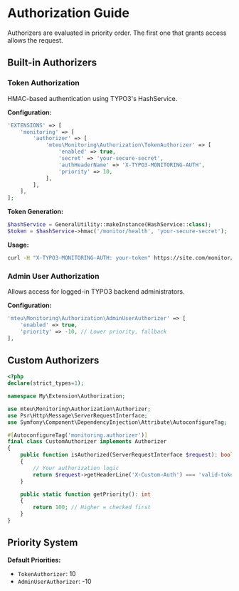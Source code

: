 # Authorization Guide

Authorizers are evaluated in priority order. The first one that grants access allows the request.

## Built-in Authorizers

### Token Authorization
HMAC-based authentication using TYPO3's HashService.

**Configuration:**
```php
'EXTENSIONS' => [
    'monitoring' => [
        'authorizer' => [
            'mteu\Monitoring\Authorization\TokenAuthorizer' => [
                'enabled' => true,
                'secret' => 'your-secure-secret',
                'authHeaderName' => 'X-TYPO3-MONITORING-AUTH',
                'priority' => 10,
            ],
        ],
    ],
];
```

**Token Generation:**
```php
$hashService = GeneralUtility::makeInstance(HashService::class);
$token = $hashService->hmac('/monitor/health', 'your-secure-secret');
```

**Usage:**
```bash
curl -H "X-TYPO3-MONITORING-AUTH: your-token" https://site.com/monitor/health
```

### Admin User Authorization
Allows access for logged-in TYPO3 backend administrators.

**Configuration:**
```php
'mteu\Monitoring\Authorization\AdminUserAuthorizer' => [
    'enabled' => true,
    'priority' => -10, // Lower priority, fallback
],
```

## Custom Authorizers

```php
<?php
declare(strict_types=1);

namespace My\Extension\Authorization;

use mteu\Monitoring\Authorization\Authorizer;
use Psr\Http\Message\ServerRequestInterface;
use Symfony\Component\DependencyInjection\Attribute\AutoconfigureTag;

#[AutoconfigureTag('monitoring.authorizer')]
final class CustomAuthorizer implements Authorizer
{
    public function isAuthorized(ServerRequestInterface $request): bool
    {
        // Your authorization logic
        return $request->getHeaderLine('X-Custom-Auth') === 'valid-token';
    }

    public static function getPriority(): int
    {
        return 100; // Higher = checked first
    }
}
```

## Priority System

**Default Priorities:**
- `TokenAuthorizer`: 10
- `AdminUserAuthorizer`: -10
